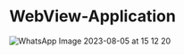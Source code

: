 # WebView-Application

![WhatsApp Image 2023-08-05 at 15 12 20](https://github.com/Prithwi007/WebView-Application/assets/43519651/5fa834c7-ab05-4acc-97be-9a27b13a2772)

